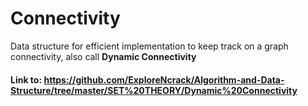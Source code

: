 # Connectivity
Data structure for efficient implementation to keep track on a graph connectivity, also call **Dynamic Connectivity**
#### Link to: https://github.com/ExploreNcrack/Algorithm-and-Data-Structure/tree/master/SET%20THEORY/Dynamic%20Connectivity
